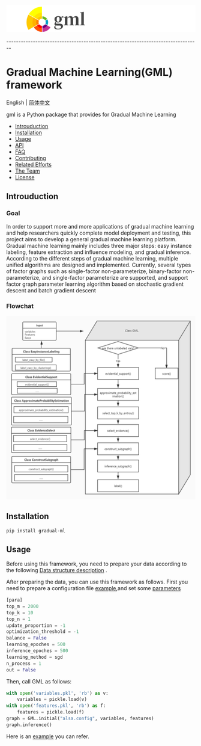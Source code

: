 <p><img src="./docs/gml_logo.jpg" alt="gml logo" title="GML &amp; tracks" /></p>     
--------------------------------------------------------------------------------

# Gradual Machine Learning(GML) framework
English | [简体中文](./README-zh_CN.md)                

gml is a Python package that provides for Gradual Machine Learning


  - [Introuduction](#introuduction)
  - [Installation](#installation)
  - [Usage](#usage)
  - [API](#api)
  - [FAQ](#faq)
  - [Contributing](#contributing)
  - [Related Efforts](#related-efforts)
  - [The Team](#the-team)
  - [License](#license)


## Introuduction
   ### Goal
   In order to support more and more applications of gradual machine learning and help researchers quickly complete model deployment and testing, this project aims to develop a general gradual machine learning platform. Gradual machine learning mainly includes three major steps: easy instance labeling, feature extraction and influence modeling, and gradual inference. According to the different steps of gradual machine learning, multiple unified algorithms are designed and implemented. Currently, several types of factor graphs such as single-factor non-parameterize, binary-factor non-parameterize, and single-factor parameterize are supported, and support factor graph parameter learning algorithm based on stochastic gradient descent and batch gradient descent
   ### Flowchat
   <p><img src="./docs/flowchat.jpg" alt="gml flowchat" title="flowchat &amp; tracks" /></p>    


## Installation
    pip install gradual-ml
## Usage
 Before using this framework, you need to prepare your data according to the following [Data structure description](./docs/data_structures.md) .

After preparing the data, you can use this framework as follows.
First you need to prepare a configuration file [example](./examples/example.config),and set some [parameters](./docs/parameter_description.md)
``` python 
[para]
top_m = 2000  
top_k = 10
top_n = 1
update_proportion = -1   
optimization_threshold = -1
balance = False
learning_epoches = 500
inference_epoches = 500
learning_method = sgd
n_process = 1
out = False
```
Then, call GML as follows:
  ```python            
  with open('variables.pkl', 'rb') as v:
      variables = pickle.load(v)
  with open('features.pkl', 'rb') as f:
      features = pickle.load(f)
  graph = GML.initial("alsa.config", variables, features)
  graph.inference()
  ```
Here is an [example](examples/example.py) you can refer.

